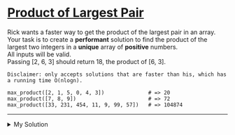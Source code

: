 # [Product of Largest Pair](https://www.codewars.com/kata/5784c89be5553370e000061b)

Rick wants a faster way to get the product of the largest pair in an array. Your task is to create a **performant**
solution to find the product of the largest two integers in a **unique** array of **positive** numbers.  
All inputs will be valid.  
Passing \[2, 6, 3\] should return 18, the product of \[6, 3\].

`Disclaimer: only accepts solutions that are faster than his, which has a running time O(nlogn).`

    max_product([2, 1, 5, 0, 4, 3])              # => 20
    max_product([7, 8, 9])                       # => 72
    max_product([33, 231, 454, 11, 9, 99, 57])   # => 104874

---

<details><summary>My Solution</summary>

```js
function maxProduct(a) {
  let max = Math.max(a[0], a[1])
  let secondMax = Math.min(a[0], a[1])

  for (let i = 0; i < a.length; i++) {
    if (a[i] > max) {
      secondMax = max
      max = a[i]
    } else if (a[i] > secondMax) secondMax = a[i]
  }

  return max * secondMax
}
```

</details>
